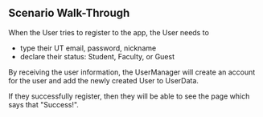 ## Scenario Walk-Through


When the User tries to register to the app, the User needs to
* type their UT email, password, nickname
* declare their status: Student, Faculty, or Guest

By receiving the user information, the UserManager will create an account
for the user and add the newly created User to UserData.

If they successfully register, then they will be able to see the page
which says that "Success!". 

